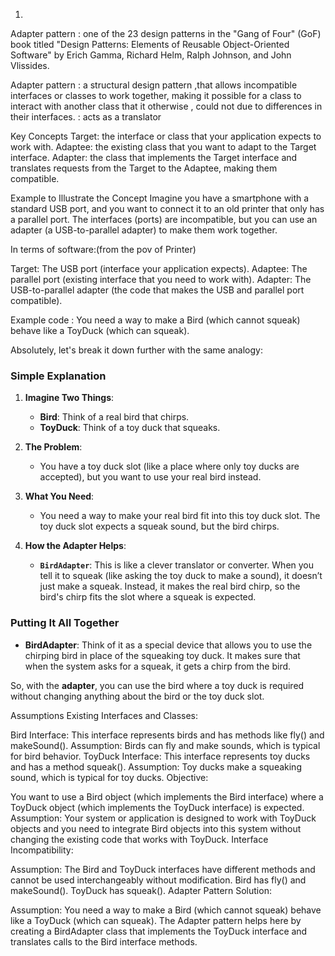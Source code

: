 1. 
Adapter pattern : one of the 23 design patterns  in the "Gang of Four" (GoF) book titled
 "Design Patterns: Elements of Reusable Object-Oriented Software" 
by Erich Gamma, Richard Helm, Ralph Johnson, and John Vlissides.


Adapter pattern : a structural design pattern ,that allows incompatible interfaces or classes to work together,
 making it possible for a class to interact with another class that it otherwise ,
could not due to differences in their interfaces.
: acts as a translator  

Key Concepts
Target: the interface or class that your application expects to work with.
Adaptee: the existing class that you want to adapt to the Target interface.
Adapter: the class that implements the Target interface and translates requests from the Target to the Adaptee, 
making them compatible.

Example to Illustrate the Concept
Imagine you have a smartphone with a standard USB port, and you want to connect it to an old printer that only has a parallel port. The interfaces (ports) are incompatible, but you can use an adapter (a USB-to-parallel adapter) to make them work together.

In terms of software:(from the pov of Printer)

Target: The USB port (interface your application expects).
Adaptee: The parallel port (existing interface that you need to work with).
Adapter: The USB-to-parallel adapter (the code that makes the USB and parallel port compatible).


Example code : 
You need a way to make a Bird (which cannot squeak) behave like a ToyDuck (which can squeak).

Absolutely, let's break it down further with the same analogy:

### Simple Explanation

1. **Imagine Two Things**:
   - **Bird**: Think of a real bird that chirps.
   - **ToyDuck**: Think of a toy duck that squeaks.

2. **The Problem**:
   - You have a toy duck slot (like a place where only toy ducks are accepted), but you want to use your real bird instead.

3. **What You Need**:
   - You need a way to make your real bird fit into this toy duck slot. The toy duck slot expects a squeak sound, but the bird chirps.

4. **How the Adapter Helps**:
   - **`BirdAdapter`**: This is like a clever translator or converter. When you tell it to squeak (like asking the toy duck to make a sound), it doesn’t just make a squeak. Instead, it makes the real bird chirp, so the bird's chirp fits the slot where a squeak is expected.

### Putting It All Together

- **BirdAdapter**: Think of it as a special device that allows you to use the chirping bird in place of the squeaking toy duck. It makes sure that when the system asks for a squeak, it gets a chirp from the bird.

So, with the **adapter**, you can use the bird where a toy duck is required without changing anything about the bird or the toy duck slot.

Assumptions
Existing Interfaces and Classes:

Bird Interface:
This interface represents birds and has methods like fly() and makeSound().
Assumption: Birds can fly and make sounds, which is typical for bird behavior.
ToyDuck Interface:
This interface represents toy ducks and has a method squeak().
Assumption: Toy ducks make a squeaking sound, which is typical for toy ducks.
Objective:

You want to use a Bird object (which implements the Bird interface) where a ToyDuck object (which implements the ToyDuck interface) is expected.
Assumption: Your system or application is designed to work with ToyDuck objects and you need to integrate Bird objects into this system without changing the existing code that works with ToyDuck.
Interface Incompatibility:

Assumption: The Bird and ToyDuck interfaces have different methods and cannot be used interchangeably without modification.
Bird has fly() and makeSound().
ToyDuck has squeak().
Adapter Pattern Solution:

Assumption: You need a way to make a Bird (which cannot squeak) behave like a ToyDuck (which can squeak).
The Adapter pattern helps here by creating a BirdAdapter class that implements the ToyDuck interface and translates calls to the Bird interface methods.